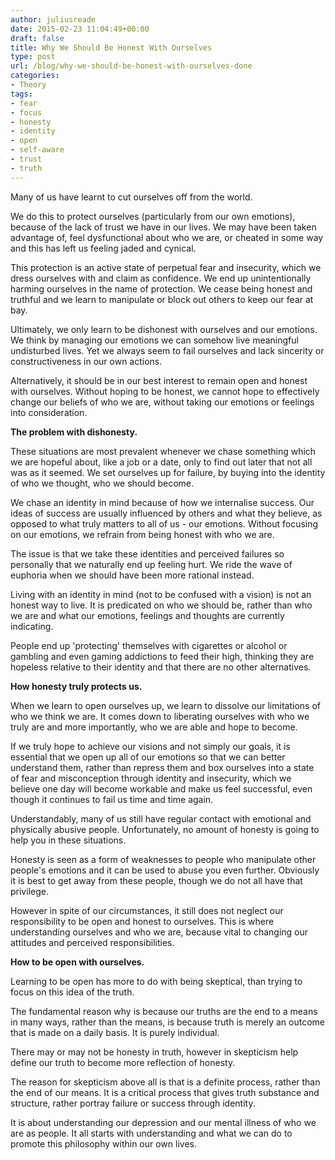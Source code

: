 ```yaml
---
author: juliusreade
date: 2015-02-23 11:04:49+00:00
draft: false
title: Why We Should Be Honest With Ourselves
type: post
url: /blog/why-we-should-be-honest-with-ourselves-done
categories:
- Theory
tags:
- fear
- focus
- honesty
- identity
- open
- self-aware
- trust
- truth
---
```


Many of us have learnt to cut ourselves off from the world.

We do this to protect ourselves (particularly from our own emotions), because of the lack of trust we have in our lives. We may have been taken advantage of, feel dysfunctional about who we are, or cheated in some way and this has left us feeling jaded and cynical.

This protection is an active state of perpetual fear and insecurity, which we dress ourselves with and claim as confidence. We end up unintentionally harming ourselves in the name of protection. We cease being honest and truthful and we learn to manipulate or block out others to keep our fear at bay.

<!-- more -->

Ultimately, we only learn to be dishonest with ourselves and our emotions. We think by managing our emotions we can somehow live meaningful undisturbed lives. Yet we always seem to fail ourselves and lack sincerity or constructiveness in our own actions.

Alternatively, it should be in our best interest to remain open and honest with ourselves. Without hoping to be honest, we cannot hope to effectively change our beliefs of who we are, without taking our emotions or feelings into consideration.

**The problem with dishonesty.**

These situations are most prevalent whenever we chase something which we are hopeful about, like a job or a date, only to find out later that not all was as it seemed. We set ourselves up for failure, by buying into the identity of who we thought, who we should become.

We chase an identity in mind because of how we internalise success. Our ideas of success are usually influenced by others and what they believe, as opposed to what truly matters to all of us - our emotions. Without focusing on our emotions, we refrain from being honest with who we are.

The issue is that we take these identities and perceived failures so personally that we naturally end up feeling hurt. We ride the wave of euphoria when we should have been more rational instead.

Living with an identity in mind (not to be confused with a vision) is not an honest way to live. It is predicated on who we should be, rather than who we are and what our emotions, feelings and thoughts are currently indicating.

People end up 'protecting' themselves with cigarettes or alcohol or gambling and even gaming addictions to feed their high, thinking they are hopeless relative to their identity and that there are no other alternatives.

**How honesty truly protects us.**

When we learn to open ourselves up, we learn to dissolve our limitations of who we think we are. It comes down to liberating ourselves with who we truly are and more importantly, who we are able and hope to become.

If we truly hope to achieve our visions and not simply our goals, it is essential that we open up all of our emotions so that we can better understand them, rather than repress them and box ourselves into a state of fear and misconception through identity and insecurity, which we believe one day will become workable and make us feel successful, even though it continues to fail us time and time again.

Understandably, many of us still have regular contact with emotional and physically abusive people. Unfortunately, no amount of honesty is going to help you in these situations.

Honesty is seen as a form of weaknesses to people who manipulate other people's emotions and it can be used to abuse you even further. Obviously it is best to get away from these people, though we do not all have that privilege.

However in spite of our circumstances, it still does not neglect our responsibility to be open and honest to ourselves. This is where understanding ourselves and who we are, because vital to changing our attitudes and perceived responsibilities.

**How to be open with ourselves.**

Learning to be open has more to do with being skeptical, than trying to focus on this idea of the truth.

The fundamental reason why is because our truths are the end to a means in many ways, rather than the means, is because truth is merely an outcome that is made on a daily basis. It is purely individual.

There may or may not be honesty in truth, however in skepticism help define our truth to become more reflection of honesty.

The reason for skepticism above all is that is a definite process, rather than the end of our means. It is a critical process that gives truth substance and structure, rather portray failure or success through identity.

It is about understanding our depression and our mental illness of who we are as people. It all starts with understanding and what we can do to promote this philosophy within our own lives.
